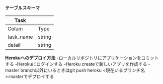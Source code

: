 **テーブルスキーマ**

| Task      |        |
| --------- | ------ |
| Colum     | Type   |
| task_name | string |
| detail    | string |

**Herokuへのデプロイ方法**
-ローカルリポジトリにアプリケーションをコミットする
-Herokuにログインする
-Heroku createで新しいアプリを作成する
-master branch以外にいるときはgit push heroku <現在いるブランチ名>:masterでデプロイする
